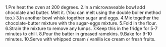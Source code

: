 1.Pre heat the oven at 200 degrees.
2.In a microwaveable bowl add chocolate and butter. Melt it. (You can melt using the double boiler method too.)
3.In another bowl whisk together sugar and eggs.
4.Mix together the chocolate-butter mixture with the sugar-eggs mixture.
5.Fold in the flour.
6.Strain the mixture to remove any lumps.
7.Keep this in the fridge for 5-7 minutes to chill.
8.Pour the batter in greased ramekins.
9.Bake for 9-10 minutes.
10.Serve with whipped cream / vanilla ice cream or fresh fruits.
